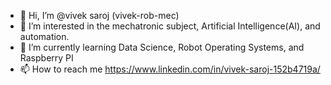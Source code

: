 - 👋 Hi, I’m @vivek saroj (vivek-rob-mec)
- 👀 I’m interested in the mechatronic subject, Artificial Intelligence(AI), and automation.
- 🌱 I’m currently learning Data Science, Robot Operating Systems, and Raspberry PI
- 📫 How to reach me https://www.linkedin.com/in/vivek-saroj-152b4719a/
<!---
vivek-rob-mec/vivek-rob-mec is a ✨ special ✨ repository because its `README.md` (this file) appears on your GitHub profile.
You can click the Preview link to take a look at your changes.
--->
